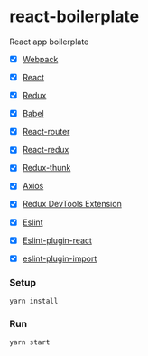 # react-boilerplate
React app boilerplate

- [x] [Webpack](https://webpack.github.io)
- [x] [React](https://facebook.github.io/react/)
- [x] [Redux](https://github.com/reactjs/redux)
- [x] [Babel](https://babeljs.io/)
- [x] [React-router](https://github.com/ReactTraining/react-router)
- [x] [React-redux](https://github.com/reactjs/react-redux)
- [x] [Redux-thunk](https://github.com/gaearon/redux-thunk)
- [x] [Axios](https://github.com/mzabriskie/axios)
- [x] [Redux DevTools Extension](https://github.com/zalmoxisus/redux-devtools-extension)
- [x] [Eslint](https://github.com/eslint/eslint)
- [x] [Eslint-plugin-react](https://github.com/yannickcr/eslint-plugin-react)
- [x] [eslint-plugin-import](https://github.com/benmosher/eslint-plugin-import)


### Setup
```
yarn install 
```
### Run
```
yarn start 
```